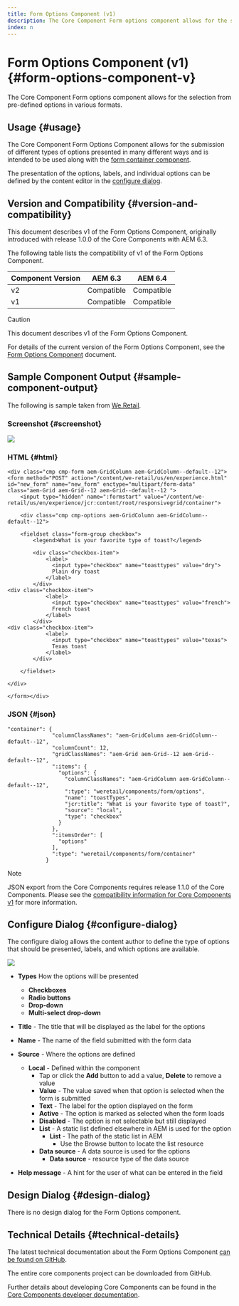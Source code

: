 ```yaml
---
title: Form Options Component (v1)
description: The Core Component Form options component allows for the selection from pre-defined options in various formats.
index: n
---
```


# Form Options Component (v1) {#form-options-component-v}

The Core Component Form options component allows for the selection from pre-defined options in various formats.

## Usage {#usage}

The Core Component Form Options Component allows for the submission of different types of options presented in many different ways and is intended to be used along with the [form container component](form-container-v1.md).

The presentation of the options, labels, and individual options can be defined by the content editor in the [configure dialog](#configure-dialog).

## Version and Compatibility {#version-and-compatibility}

This document describes v1 of the Form Options Component, originally introduced with release 1.0.0 of the Core Components with AEM 6.3.

The following table lists the compatibility of v1 of the Form Options Component.

|Component Version|AEM 6.3|AEM 6.4|
|--- |--- |--- |
|v2|Compatible|Compatible|
|v1|Compatible|Compatible|

>[!CAUTION]
>
>This document describes v1 of the Form Options Component.
>
>For details of the current version of the Form Options Component, see the [Form Options Component](/help/components/forms/form-options.md) document.

## Sample Component Output {#sample-component-output}

The following is sample taken from [We.Retail](https://helpx.adobe.com/experience-manager/6-4/sites/developing/using/we-retail.html).

### Screenshot {#screenshot}

![](/help/assets/chlimage_1-89.png) 

### HTML {#html}

```
<div class="cmp cmp-form aem-GridColumn aem-GridColumn--default--12">
<form method="POST" action="/content/we-retail/us/en/experience.html" id="new_form" name="new_form" enctype="multipart/form-data" class="aem-Grid aem-Grid--12 aem-Grid--default--12 ">
    <input type="hidden" name=":formstart" value="/content/we-retail/us/en/experience/jcr:content/root/responsivegrid/container">
    
    <div class="cmp cmp-options aem-GridColumn aem-GridColumn--default--12">

    <fieldset class="form-group checkbox">
        <legend>What is your favorite type of toast?</legend>
        
        <div class="checkbox-item">
            <label>
              <input type="checkbox" name="toasttypes" value="dry">
              Plain dry toast
            </label>
        </div>
<div class="checkbox-item">
            <label>
              <input type="checkbox" name="toasttypes" value="french">
              French toast
            </label>
        </div>
<div class="checkbox-item">
            <label>
              <input type="checkbox" name="toasttypes" value="texas">
              Texas toast
            </label>
        </div>

    </fieldset>
    
</div>
    
</form></div>
```

### JSON {#json}

```
"container": {
              "columnClassNames": "aem-GridColumn aem-GridColumn--default--12",
              "columnCount": 12,
              "gridClassNames": "aem-Grid aem-Grid--12 aem-Grid--default--12",
              ":items": {
                "options": {
                  "columnClassNames": "aem-GridColumn aem-GridColumn--default--12",
                  ":type": "weretail/components/form/options",
                  "name": "toastTypes",
                  "jcr:title": "What is your favorite type of toast?",
                  "source": "local",
                  "type": "checkbox"
                }
              },
              ":itemsOrder": [
                "options"
              ],
              ":type": "weretail/components/form/container"
            }
```

>[!NOTE]
>
>JSON export from the Core Components requires release 1.1.0 of the Core Components. Please see the [compatibility information for Core Components v1](/help/versions.md) for more information.

## Configure Dialog {#configure-dialog}

The configure dialog allows the content author to define the type of options that should be presented, labels, and which options are available.

![](/help/assets/chlimage_1-90.png)

* **Types**
  How the options will be presented

  * **Checkboxes**
  * **Radio buttons**
  * **Drop-down**
  * **Multi-select drop-down**

* **Title** - The title that will be displayed as the label for the options
* **Name** - The name of the field submitted with the form data
* **Source** - Where the options are defined

  * **Local** - Defined within the component
    * Tap or click the **Add** button to add a value, **Delete** to remove a value
    * **Value** - The value saved when that option is selected when the form is submitted
    * **Text** - The label for the option displayed on the form
    * **Active** - The option is marked as selected when the form loads
    * **Disabled** - The option is not selectable but still displayed
    * **List** - A static list defined elsewhere in AEM is used for the option
      * **List** - The path of the static list in AEM
        * Use the Browse button to locate the list resource
    * **Data source** - A data source is used for the options
      * **Data source** - resource type of the data source
* **Help message** - A hint for the user of what can be entered in the field

## Design Dialog {#design-dialog}

There is no design dialog for the Form Options component.

## Technical Details {#technical-details}

The latest technical documentation about the Form Options Component [can be found on GitHub](https://github.com/adobe/aem-core-wcm-components/tree/master/content/src/content/jcr_root/apps/core/wcm/components/form/options/v1/options).

The entire core components project can be downloaded from GitHub.

Further details about developing Core Components can be found in the [Core Components developer documentation](/help/developing/overview.md).
